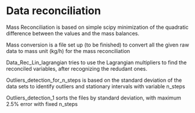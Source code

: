 # Data reconciliation

Mass Reconciliation is based on simple scipy minimization of the quadratic difference between the values and the mass balances. 

Mass conversion is a file set up (to be finished) to convert all the given raw data to mass unit (kg/h) for the mass reconciliation 

Data_Rec_Lin_lagrangian tries to use the Lagrangian multipliers to find the reconciled variables, after recognizing the redudant ones. 

Outliers_detection_for_n_steps is based on the standard deviation of the data sets to identify outliers and stationary intervals with variable n_steps

Outliers_detection_1 sorts the files by standard deviation, with maximum 2.5% error with fixed n_steps

